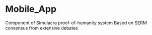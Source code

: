 # Mobile_App

Component of Simulacra proof-of-humanity system
Based on SERM consensus from extensive debates
